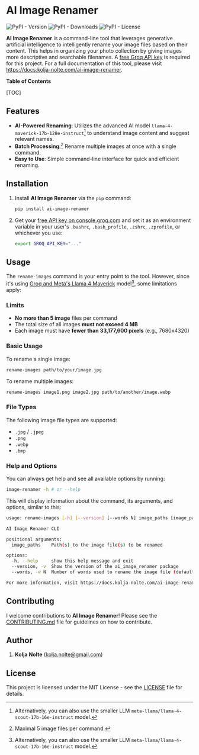 # AI Image Renamer

![PyPI - Version](https://img.shields.io/pypi/v/ai-image-renamer) ![PyPI - Downloads](https://img.shields.io/pypi/dm/ai-image-renamer) ![PyPI - License](https://img.shields.io/pypi/l/ai-image-renamer)

**AI Image Renamer** is a command-line tool that leverages generative artificial intelligence to intelligently rename your image files based on their content. This helps in organizing your photo collection by giving images more descriptive and searchable filenames. A [free Groq API key](https://console.groq.com/keys) is required for this project. For a full documentation of this tool, please visit https://docs.kolja-nolte.com/ai-image-renamer.

**Table of Contents**

[TOC]

## Features

- **AI-Powered Renaming**: Utilizes the advanced AI model `llama-4-maverick-17b-128e-instruct`[^1] to understand image content and suggest relevant names.
- **Batch Processing**:[^2] Rename multiple images at once with a single command.
- **Easy to Use**: Simple command-line interface for quick and efficient renaming.

## Installation

1. Install **AI Image Renamer** via the `pip` command:

   ```bash
   pip install ai-image-renamer
   ```

2. Get your [free API key on console.groq.com](https://console.groq.com/keys) and set it as an environment variable in  your user's `.bashrc`, `.bash_profile`, `.zshrc`, `.zprofile`, or whichever you use:

   ```bash
   export GROQ_API_KEY="..."
   ```

## Usage

The `rename-images` command is your entry point to the tool. However, since it's using [Groq and Meta's Llama 4 Maverick](https://console.groq.com/docs/vision) model[^1], some limitations apply:

### Limits

* **No more than 5 image** files per command
* The total size of all images **must not exceed 4 MB**
* Each image must have **fewer than 33,177,600 pixels** (e.g., 7680x4320)

### Basic Usage

To rename a single image:

```bash
rename-images path/to/your/image.jpg
```

To rename multiple images:

```bash
rename-images image1.png image2.jpg path/to/another/image.webp
```

### File Types

The following image file types are supported:

* `.jpg` / `.jpeg`
* `.png`
* `.webp`
* `.bmp`

### Help and Options

You can always get help and see all available options by running:

```bash
image-renamer -h # or --help
```

This will display information about the command, its arguments, and options, similar to this:

```bash
usage: rename-images [-h] [--version] [--words N] image_paths [image_paths ...]

AI Image Renamer CLI

positional arguments:
  image_paths    Path(s) to the image file(s) to be renamed

options:
  -h, --help     show this help message and exit
  --version, -v  Show the version of the ai_image_renamer package
  --words, -w N  Number of words used to rename the image file (default: 6)

For more information, visit https://docs.kolja-nolte.com/ai-image-renamer
```

## Contributing

I welcome contributions to **AI Image Renamer**! Please see the [CONTRIBUTING.md](CONTRIBUTING.md) file for guidelines on how to contribute.

## Author

1. **Kolja Nolte** (kolja.nolte@gmail.com)

## License

This project is licensed under the MIT License - see the [LICENSE](LICENSE) file for details.

[^1]: Alternatively, you can also use the smaller LLM `meta-llama/llama-4-scout-17b-16e-instruct` model.
[^2]: Maximal 5 image files per command.

